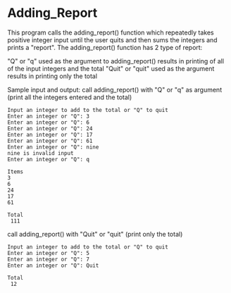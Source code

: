 # Adding_Report

This program calls the adding_report() function which repeatedly takes positive integer input until the user quits and then sums the integers and prints a "report".
The adding_report() function has 2 type of report:

"Q" or "q" used as the argument to adding_report() results in printing of all of the input integers and the total
"Quit" or "quit" used as the argument results in printing only the total

Sample input and output:
call adding_report() with "Q" or "q"  as argument (print all the integers entered and the total)
```
Input an integer to add to the total or "Q" to quit
Enter an integer or "Q": 3
Enter an integer or "Q": 6
Enter an integer or "Q": 24
Enter an integer or "Q": 17
Enter an integer or "Q": 61
Enter an integer or "Q": nine
nine is invalid input
Enter an integer or "Q": q

Items
3
6
24
17
61

Total
 111
```
call adding_report() with "Quit" or "quit" (print only the total)
```
Input an integer to add to the total or "Q" to quit
Enter an integer or "Q": 5
Enter an integer or "Q": 7
Enter an integer or "Q": Quit

Total
 12
 ```
